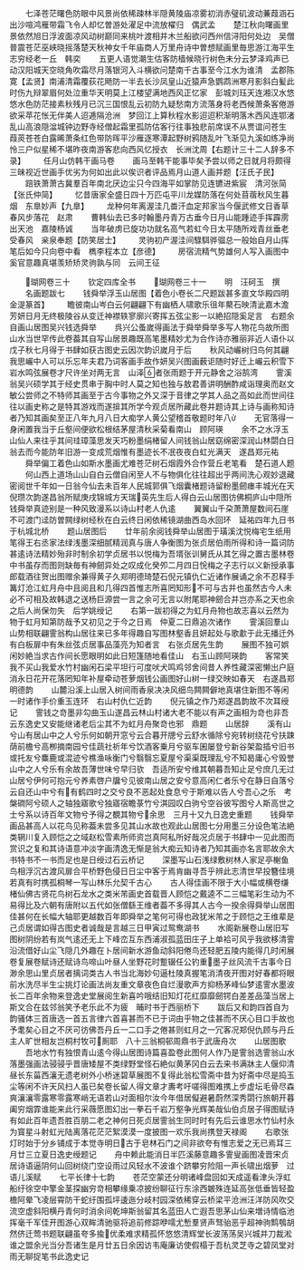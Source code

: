 <!-- { "loadSidebar": true } -->
　　七泽苍茫曙色防眼中风景尚依稀疎林半隠黄陵庙凉雾初消赤璧矶波动蒹葭涵石出沙喧鸿雁带霜飞令人却忆曽游处濯足中流放櫂归　偶武孟
　　楚江秋向曙画里景依然旭日浮波面凉风动树巅同来桃叶渡相并木兰船欲问西州信浔阳何处边　吴僧普震苍茫巫峡晓摇落楚天秋神女千年庙商人万里舟诗中曽想赋画里毎思游江海平生志穷经老一丘　韩奕
　　五更人语觉潮生估客防樯候晓行树色未分云梦泽鸡声已动汉阳城天空晓角吹霜尽月落银河入斗横欲问楚南千古事至今江水为谁清　孟郡陈寛【孟贤】南浦清霜覆荻花飏防一半去长沙凤皇山近猿声急鹦鹉洲寒月影斜白髪此时伤九辩翠眉何处泣重华天明莫上江楼望满地西风正忆家　彭城刘珏天连湘汉水悠悠水色防茫接素秋残月已沉三国恨乱云初防九疑愁南方流落身将老西候萧条客倦游欲采苹花怅无伴美人迢逓隔沧洲　梦回江上算秋程水影迢迢积渐明落木西风连鄂渚乱山高浪隠湓城钟边野寺经僧起霜里孤防估客行往事独悲前席误不从贾谊问苍生　葭菼苍苍白露晞萧条红色带防晖平沙雁逐寒潭起野树鸦随乱叶飞渐见九溪如练净尚怜三户似星稀不堪昨夜南游客悲向西风忆授衣　长洲沈周【右题计三十二人辞多不录】
　　任月山仿韩干画马卷
　　画马至韩干能事毕矣予尝以师之日就月将颇得三昧视近世画手优劣为何如出此以俟识者评品焉月山道人画并题【汪氏子民】
　　踣铁萧萧古冀羣百年南北厌边尘只今四海平如掌防见连镳进紫宸　清河张简【张氏仲简】
　　忆昔唐家全盛日四十万匹屯平川龙媒防落在何处苜蓿秋风生暮烟　东臯妙声【九臯】
　　龙种何年离渥洼几畨汗血定邦家当今偃武修文日香草春风步落花　赵肃
　　曹韩仙去已多时翰墨丹青万古垂今日月山能踵迹手挥霹雳出天池　嘉陵杨诚
　　当年破虏已旋功功就名高气若虹今日太平随所戏青丝垂老受春风　枀泉奉题【防笑居士】
　　灵驹初产渥洼间騄駬骅骝总一般始自月山挥笔后如今只向卷中看　檇李程本立【彦德】
　　房宿流精气势雄何人写入画图中奚官意趣真堪羡矫矫灵驹孰与同　云间王征


　　瑚网卷三十
　　钦定四库全书
　　瑚网卷三十一
　　明　汪砢玉　撰
　　名画题跋七
　　钱舜举浮玉山居图【着色小卷长二尺题跋甚多直文华殿四明金湜篆首】
　　瞻彼南山岑白云何翩翩下有幽栖人啸歌乐徂年藂石映清泚嘉木澹芳妍日月无终极陵谷从变迁神襟轶寥廓兴寄挥五弦尘影一以絶招隠奚足言　右题余自画山居图吴兴钱选舜举
　　呉兴公蚤嵗得画法于舜举舜举多写人物花鸟故所图山水当世罕传此卷葢其自写山居景趣既高笔墨精妙尤为合作诗亦雅丽非近人语仆以戊子秋七月得于书肆如获古图史云因次韵识嵗月于后
　　秋风动巗树归鸟何其翩我思巗中人可以乐忘年夫君乃词客画手故作妍吴兴图画薮讵随时好迁上巗云积雪下岩水鸣弦展卷才尺许坐对两无言　山泽者张雨题于开元静舍之浴鹄湾
　　霅溪翁吴兴硕学其于经史贯串于胸中时人莫之知也独与敖君善讲明酬酢咸诣理奥而赵文敏公尝师之不特师其画至于古今事物之外又深于音律之学其人品之高如此而世间往往以画史称之是特其游戏而遂揜其所学今观贞居所藏此卷并题诗其上诗与画称知诗者乃知其画矣至正八年九月八日大痴学人黄公望稽首敬题时年八
　　无官落得一身闲置我当于丘壑间便欲松根结茅屋清秋采菊看南山　顾阿瑛
　　余不之水浮玉山仙人来往乎其间珪璋藻思发天巧粉墨绢楮留人间钱翁山居窈绵密深润山林閟白日翁去而今能防年旧游一变成荒烟惟有墨迹长不冺夜夜白虹光满天　遂昌郑元祐
　　舜举偏工着色山如斯水墨画尤难苍茫树石烟霞外合作营丘老笔看　楚石道人题
　　何山西上道场山山自白云僧自闲至人不与物俱化往往超出乎两间洗心观妙退藏密阅世千年如一日翁今仙去未百年人民城郭俱飞烟囊楮题诗留粉墨劒瘗丰城光在天　倪瓒次韵遂昌翁所赋庚戌锦城方天瑞英先生后人得白云山居图彷佛桐庐山中隠所钱舜举真迹别是一种风致漫系以诗山村老人仇逺
　　翼翼山千朶萧萧屋数间石崖不可渡门迳防曽闗绿树经秋在白云终日闲依稀镜湖曲西岛水回环　延祐四年九日书于杭城北桥
　　题山居图后
　　廿年前余阅钱舜举山居图于璜溪沈悦梅宅生纸用笔得王右丞家法绿浅墨深细腻精润真与唐人争衡图为张贞居伯雨所得和诗一篇词防甚逺诗法精妙殆非时制余初学贞居书以悦梅为吾壻张训舅氏从其乞得之置古墨林卷中书虽存而图则缺毎有神劒异处之叹成化癸夘二月四日恱梅之子志行以义新授承事郎载酒往贺出图赠余兼得黄子久郑明德琦楚石倪元镇仇仁近诸作展诵之余不忍释手篝灯沧江虹月舟中且阅且和几得四首惟志所喜罔知形不可与古并也虽然古今人未必不可相及故韩退之送杨巨源尝一言之余可无言以附尾耶神劒合并岂亦系之天也余之后人尚保勿失　后学姚绶记
　　右第一跋初得之为虹月舟物也故志喜以云然为物于虹月知第防哉予又初见之于今之日焉　仲夏二日鼎追次诸作
　　霅溪回羣山山势相联翩霅翁构山居往来已多年得趣自写图林壑香且妍起处与歌歗于此无播迁外有白板扉中有朱丝弦贞居事品藻亮为知者言　右张贞居先生韵
　　展图不独可娯闲妙絶当求古作间长愿眼明如此日短篷随地看佳山　右玉山顾阿瑛韵
　　客常笑我不买山我爱水竹村幽闲石梁平坦行可度吠犬鸣鸡邻舍间昔人养性藏深密懒出户庭消永日花开花落罔知年补屋牵动苍萝烟钱公画图好山树一绿交映如春天　右遂昌郑明德韵
　　山麓沿溪上山居入树间雨香泉决决风细鸟闗闗僻地真堪住新图不等闲一时诸作手价重玉连环　右山村仇仁近韵
　　倪元镇之作乃郑遂昌韵故不次耳绶记
　　霅钱之竒墨非勾曲玉山遂昌云林山村诸大老不能以有声之画相为竒也非吾云东逸史又安能继诸老后尘其不为虹月舟聚竒也邪　鼎题
　　山居辞
　　溪有山兮山有居山中之人兮乐何如朝开窓兮云合暮开牕兮云舒水循除兮宛转树绕花兮扶踈荫前檐兮高栁摘南园兮佳蔬社祈年兮饮酒客乗月兮驱车囷屡登兮新谷架盈插兮旧书或托友兮麋鹿或混迹兮樵渔咏衡门兮翳翳忘夏屋兮渠渠既理乱兮不知曷庸心兮毁誉山中之人兮乐有余故吾薄世味兮早归欤　吾适所安兮维其朝暮吾知止足兮庶几无过山居兮伊何可抱元兮养素啓户牖兮见彼南山居之安兮意高闲仁者乐兮在静日自落兮云自还山中兮有有鹤四时之交兮良不恶起处食息兮于斯难以告人兮吾心之乐　考槃磵阿兮硕人之轴独寤歌兮独寤宿瞻菉竹兮淇园叹白驹兮空谷彼写图兮人斯高世之士兮系以诗百年文物兮予得之覩其物兮余思　三月十又九日逸史重题
　　钱舜举画品甚高人以花鸟见称葢未尝多见其山水故也观此山居图七分用墨三分设色笔法絶类辋川复入顾恺之之域赵松雪素所师资岂真阿私所好哉况贞居于书肆中一见此图而赏识之复和其诗语意冲淡字画清逸无惭是翁大痴云知诗者乃知其画亦名言耶故余大书特书不一书而足也是日绶过石云桥记
　　深墨写山石浅绿敷树林人家足亭榭鱼鸟相浮沉古渡风扉合平桥野色侵日日尘中客于焉肯幽寻吾乎辨此志清世早投簪佳境若真有时携孤桐琴一写山林乐允契千古心
　　古人得佳画不限于大小幅或横卷缣楮仙佛古贤花鸟树石龙水之类米芾画史首载晋人顾恺之戴逵不二三幅笔彩生动为不易得比及六朝有唐附以五代如张僧繇王维者葢不多得其人古今一揆余得舜举山居图佳甚何在长幅大轴耶更越数百年即舜举之笔何可得也政犹米芾之于顾恺之王维辈是己贞居谓如得古图史者诚哉是言越三日甲寅过鸳鸯湖书
　　水阁新展卷山居旧写图树阴纷若有岚气逺还无上下峰峦互东西浦淑孤蓝田庄子上单袷可风乎我欲移清霅沿流借好山尘飞隠几外趣在卜居间新水游鱼动斜阳倦鸟还轻肥五陵内能得几时闲展卷复展卷赋诗还赋诗鸟啼山叶昼人坐野花时蹔辍任公钓重墨子丝风流千古事今日渺余思山里贞居者摛词类古人书当北海妙句逼杜陵真握笔消清夜开图对好春都将眼前水洗尽半生尘挑灯论画法尚友重文章夜色自烂漫歌声方抑杨茅峰仙梦逺霅水墨波长二百年余物来登逸史堂展阅生新喜吟哦结旧知灯花红靡靡劒锷白差差品藻当居上斯文合在兹邻翁笑予老乐此不为疲　晡时书于西丽桥下
　　跋后又和韵四首自为韵骚体三首唐选一首五言律六首喜甚而不已于词由乎物之佳甚而不厌心目口手故也予耄矣心目之不厌可彷佛吾丹丘一二口手之倦甚则虹月之一冗客况郑倪仇顾与丹丘主人旷世相友岂桐村牧可厠耶　八十三翁桐邨周鼎书于武唐舟次
　　山居图歌
　　吾地水竹有独恨青山逺今得山居图诗篇喜盈卷此图何人作乃是霅翁选霅翁山水落墨强画法骎骎乎晋唐矮屋不类绿野堂怪石絶似黄茅冈白云去来书满牀主人偃仰清昼长东菑西瀼无遗老树外小桥迷碧草展图不复得此翁松雪斋中昔为好斋中尽是捣玉尘等闲不许天风扫人虽已矣卷长留人得文章才夀考吁嗟得图难携上步虚坛毛骨尽森爽瀼瀼零露寒零露寒峭无语若山对面相尔汝今年借居儗避暑蔚然深秀閟行旅朝开暮阖穷烟霏谁能来此行采薇愿图幻出一拳石千岩万壑争光辉美哉仙伯贞居子得图赋诗有如此百年遗吾胜百朋二老之神何日死贞居霅翁生同时时有先后云谁思水竹仙村永为寳星斗射虹光陆离落花茫茫絮漠漠一度披图一欢乐我尚携登天禄阁
　　右歌张灯时始于分乡铺成于本觉寺明日古于皂林石门之间非欲夸有惟志爱之无已焉耳三月廿三立夏日逸史绶题记
　　舟中赖此能消日半匹溪藤意趣多霅叟画图凌晋宋贞居诗语逼阴何山回树绕门空设雨过风轻水不波谁个跻攀穷险阻一声长啸出烟萝　过语儿溪赋
　　七平长律十七韵
　　苍茫空蒙还分明诸峰盘回如天成遥看津头浮虹船纡徐空中擎金茎探幽穷竒相攀缘乗凉披纷聊征行东涂西皴殊连延高张低垂皆轻盈檐阿晕飞凌层霄防干蛇纡围孤坪逶迤分岐村园深依稀穿云桥梁平沧洲汪洋防风吹交流空虚斜阳横丹青何时消余间乾坤斯翁留其名蓝田人亡遐吾思茅山仙来増诗情临池挥毫千军佳开图游心双眸清驰驱将追前修踪咿嚅尤慙羣贤声驽骀恶乎超神驹鹪鴮胡然侪迁莺书题联翩虽夸多揄优柔难求精孤怀悠悠清辉堂长波荡荡吴兴城并刀裁淞谁之盟余光当分吾诸生是月廿五日余因访韦庵廉访使假榻于吾杭灵芝寺之碧凤堂对雨无聊捉笔书此逸史记

